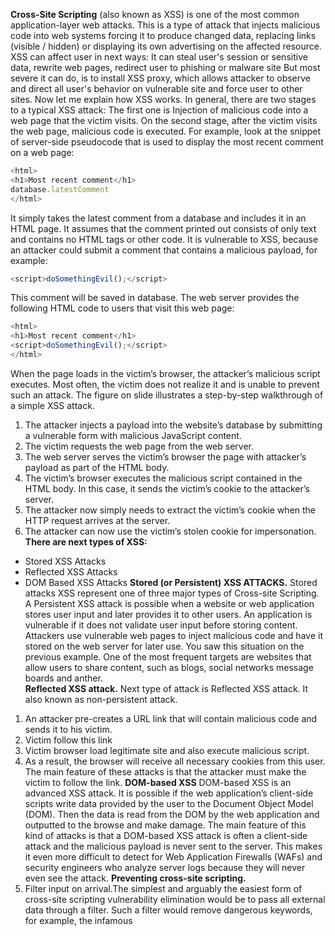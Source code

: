 **Cross-Site Scripting** (also known as XSS) is one of the most common application-layer web attacks.
This is a type of attack that injects malicious code into web systems forcing it to produce changed data, replacing links (visible / hidden) or displaying its own advertising on the affected resource.
XSS can affect user in next ways:
It can steal user's session or sensitive data, rewrite web pages, redirect user to phishing or malware site
But most severe it can do, is to install XSS proxy, which allows attacker to observe and direct all user's behavior on vulnerable site and force user to other sites.
Now let me explain how XSS works. 
In general, there are two stages to a typical XSS attack:
The first one is Injection of malicious code into a web page that the victim visits.
On the second stage, after the victim visits the web page, malicious code is executed.
For example, look at the snippet of server-side pseudocode that is used to display the most recent comment on a web page:
```javascript
<html>
<h1>Most recent comment</h1>
database.latestComment
</html>
```
It simply takes the latest comment from a database and includes it in an HTML page. 
It assumes that the comment printed out consists of only text and contains no HTML tags or other code. It is vulnerable to XSS, because an attacker could submit a comment that contains a malicious payload, for example:
```javascript
<script>doSomethingEvil();</script>
```
This comment will be saved in database. 
The web server provides the following HTML code to users that visit this web page:
```javascript
<html>
<h1>Most recent comment</h1>
<script>doSomethingEvil();</script>
</html>
```
When the page loads in the victim’s browser, the attacker’s malicious script executes. Most often, the victim does not realize it and is unable to prevent such an attack.
The figure on slide illustrates a step-by-step walkthrough of a simple XSS attack.
1.	The attacker injects a payload into the website’s database by submitting a vulnerable form with malicious JavaScript content.
2.	The victim requests the web page from the web server.
3.	The web server serves the victim’s browser the page with attacker’s payload as part of the HTML body.
4.	The victim’s browser executes the malicious script contained in the HTML body. In this case, it sends the victim’s cookie to the attacker’s server.
5.	The attacker now simply needs to extract the victim’s cookie when the HTTP request arrives at the server.
6.	The attacker can now use the victim’s stolen cookie for impersonation.
**There are next types of XSS:**
* Stored XSS Attacks
* Reflected XSS Attacks
*	DOM Based XSS Attacks
**Stored (or Persistent) XSS ATTACKS.**
Stored attacks XSS represent one of three major types of Cross-site Scripting.
A Persistent XSS attack is possible when a website or web application stores user input and later provides it to other users. An application is vulnerable if it does not validate user input before storing content.
Attackers use vulnerable web pages to inject malicious code and have it stored on the web server for later use.
You saw this situation on the previous example.
One of the most frequent targets are websites that allow users to share content, such as blogs, social networks message boards and anther.  
**Reflected XSS attack.**
Next type of attack is Reflected XSS attack.
It also known as non-persistent attack.
1.	An attacker pre-creates a URL link that will contain malicious code and sends it to his victim.
2.	Victim follow this link 
3.	Victim browser load legitimate site and also execute malicious script.
4.	As a result, the browser will receive all necessary cookies from this user.
The main feature of these attacks is that the attacker must make the victim to follow the link.
**DOM-based XSS**
DOM-based XSS is an advanced XSS attack. It is possible if the web application’s client-side scripts write data provided by the user to the Document Object Model (DOM). 
Then the data is read from the DOM by the web application and outputted to the browse and make damage.
The main feature of this kind of attacks is that a DOM-based XSS attack is often a client-side attack and the malicious payload is never sent to the server. This makes it even more difficult to detect for Web Application Firewalls (WAFs) and security engineers who analyze server logs because they will never even see the attack. 
**Preventing cross-site scripting.**
1. Filter input on arrival.The simplest and arguably the easiest form of cross-site scripting vulnerability elimination would be to pass all external data through a filter. Such a filter would remove dangerous keywords, for example, the infamous <script> tag, JavaScript commands, CSS styles, and other dangerous HTML markups (such as those that contain event handlers.) In all cases, the web developer should be aware that the data is coming from an external source and therefore must not be trusted since it may introduce a security vulnerability. You can implement own XSS filter mechanisms or use some sort of library that has been tried and tested by the community at large. Many libraries exist to choose from and your choice will primarily depend on the back-end technology that your web server uses.
The side effect of filtering techniques is that legitimate text is often removed because it matches forbidden keywords.
2. Escaping is the primary means to avoid cross-site scripting attacks. When escaping, you are telling the web browser that the data you are sending should be treated as data and should not be interpreted in any other way. If an attacker manages to put a malicious script on your page, the victim will not be affected because the browser will not execute the script if it is properly escaped.
The two most popular escaping libraries available are the ESAPI provided by OWASP and AntiXSS provided for Microsoft. ESAPI can plug into various technologies such as Java, .NET, PHP, Classic ASP, Cold Fusion, Python, and Haskell.
There are several places on your web page which you need to ensure are properly escaped. You can use your own escaping functions (not recommended) or existing libraries.
HTML
Use HTML escaping when untrusted data is inserted between HTML opening and closing tags. These are standards tags such as <body>, <div>, <table>, etc. For example:
```javascript
<div>If this data is untrusted, it must be HTML-escaped.</div>
```
JavaScript 
Use JavaScript escaping when untrusted data is inserted inside one of your scripts, or in a place where malicious JavaScript may be included. This includes certain HTML attributes such as style and all event handlers such as onmouseover and onload. For example:
```javascript
<script>alert('If this data is untrusted, it must be JavaScript-escaped.')</script>
<body onload="If this data is untrusted, it must be JavaScript-escaped.">
```
CSS
Use CSS escaping when untrusted data is inserted inside your CSS styles. Many CSS styles can be used to smuggle a script into your page. For example:
```javascript
<div style="background-image: If this data is untrusted, it must be CSS-escaped.">
```
3. Encode data on output. At the point where user-controllable data is output in HTTP responses, encode the output to prevent it from being interpreted as active content. Depending on the output context, this might require applying combinations of HTML, URL, JavaScript, and CSS encoding.
Use appropriate response headers. To prevent XSS in HTTP responses that should not contain any HTML or JavaScript, you can use the Content-Type and X-Content-Type-Options headers to ensure that browsers interpret the responses in the required way.
4. Content Security Policy. As a last line of defense, you can use Content Security Policy (CSP) to reduce the severity of any XSS vulnerabilities that still occur. It's a browser side mechanism which allows you to create source whitelists for client side resources of your web application, e.g. JavaScript, CSS, images, etc. CSP via special HTTP header instructs the browser to only execute or render resources from those sources.
For example this CSP:
```javascript
Content-Security-Policy: default-src: 'self'; script-src: 'self' static.domain.tld
```
Will instruct web browser to load all resources only from the page's origin and JavaScript source code files additionally from static.domain.tld.

Links:
https://cheatsheetseries.owasp.org/cheatsheets/Cross_Site_Scripting_Prevention_Cheat_Sheet.html
https://www.owasp.org/index.php/XSS_Filter_Evasion_Cheat_Sheet
https://content-security-policy.com/
https://www.imperva.com/learn/application-security/cross-site-scripting-xss-attacks/
https://www.acunetix.com/websitesecurity/cross-site-scripting/
https://www.acunetix.com/blog/articles/persistent-xss/
https://www.owasp.org/index.php/Category:OWASP_Top_Ten_Project
https://portswigger.net/web-security/cross-site-scripting

